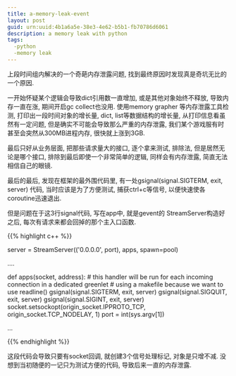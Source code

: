```yaml
---
title: a-memory-leak-event
layout: post
guid: urn:uuid:4b1a6a5e-38e3-4e62-b5b1-fb70786d6061
description: a memory leak with python
tags:
  -python
  -memory leak
---
```


上段时间组内解决的一个奇葩内存泄露问题, 找到最终原因时发现真是奇坑无比的一个原因.  

一开始怀疑某个逻辑会导致dict引用数一直增加, 或是其他对象始终不释放, 导致内存一直在涨, 期间开启gc collect也没用.
使用memory grapher 等内存泄露工具检测, 打印出一段时间对象的增长量,  dict, list等数据结构的增长量, 从打印信息看虽然有一定问题, 但是确实不可能会导致那么严重的内存泄露, 我们某个游戏服有时甚至会突然从300MB进程内存, 很快就上涨到3GB.  

最后只好从业务层面,  把那些请求量大的接口, 逐个拿来测试, 排除法,  但是居然无论是哪个接口, 排除到最后即使一个非常简单的逻辑, 同样会有内存泄露, 简直无法相信自己的眼镜.  

最后的最后,  发现在框架的最外围代码里,  有一处gsignal(signal.SIGTERM, exit, server) 代码, 当时应该是为了方便测试, 捕获ctrl+c等信号, 以便快速使各coroutine迅速退出.  

但是问题在于这3行signal代码, 写在app中, 就是gevent的 StreamServer构造好之后, 每次有请求来都会回掉的那个主入口函数.

{{% highlight c++ %}}


server = StreamServer(('0.0.0.0', port), apps, spawn=pool)

....

def apps(socket, address):
    # this handler will be run for each incoming connection in a dedicated greenlet
    # using a makefile because we want to use readline()
    gsignal(signal.SIGTERM, exit, server)
    gsignal(signal.SIGQUIT, exit, server)
    gsignal(signal.SIGINT, exit, server)
    socket.setsockopt(origin_socket.IPPROTO_TCP, origin_socket.TCP_NODELAY, 1)
    port = int(sys.argv[1])

...

{{% endhighlight %}}

这段代码会导致只要有socket回调, 就创建3个信号处理标记, 对象是只增不减. 没想到当初随便的一记只为测试方便的代码, 导致后来一直的内存泄露. 

